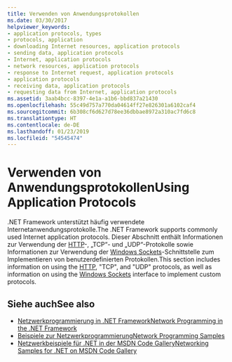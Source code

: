 ```yaml
---
title: Verwenden von Anwendungsprotokollen
ms.date: 03/30/2017
helpviewer_keywords:
- application protocols, types
- protocols, application
- downloading Internet resources, application protocols
- sending data, application protocols
- Internet, application protocols
- network resources, application protocols
- response to Internet request, application protocols
- application protocols
- receiving data, application protocols
- requesting data from Internet, application protocols
ms.assetid: 3aab4bcc-8397-4e1a-a1b6-bbd837a21430
ms.openlocfilehash: 55c49d757a770da04614ff27e826301a6102caf4
ms.sourcegitcommit: 6b308cf6d627d78ee36dbbae8972a310ac7fd6c8
ms.translationtype: HT
ms.contentlocale: de-DE
ms.lasthandoff: 01/23/2019
ms.locfileid: "54545474"
---
```

# <a name="using-application-protocols"></a><span data-ttu-id="a118a-102">Verwenden von Anwendungsprotokollen</span><span class="sxs-lookup"><span data-stu-id="a118a-102">Using Application Protocols</span></span>
<span data-ttu-id="a118a-103">.NET Framework unterstützt häufig verwendete Internetanwendungsprotokolle.</span><span class="sxs-lookup"><span data-stu-id="a118a-103">The .NET Framework supports commonly used Internet application protocols.</span></span> <span data-ttu-id="a118a-104">Dieser Abschnitt enthält Informationen zur Verwendung der [HTTP](../../../docs/framework/network-programming/http.md)-, „TCP“- und „UDP“-Protokolle sowie Informationen zur Verwendung der [Windows Sockets](../../../docs/framework/network-programming/sockets.md)-Schnittstelle zum Implementieren von benutzerdefinierten Protokollen.</span><span class="sxs-lookup"><span data-stu-id="a118a-104">This section includes information on using the [HTTP](../../../docs/framework/network-programming/http.md), "TCP", and "UDP" protocols, as well as information on using the [Windows Sockets](../../../docs/framework/network-programming/sockets.md) interface to implement custom protocols.</span></span>  
  
## <a name="see-also"></a><span data-ttu-id="a118a-105">Siehe auch</span><span class="sxs-lookup"><span data-stu-id="a118a-105">See also</span></span>
- [<span data-ttu-id="a118a-106">Netzwerkprogrammierung in .NET Framework</span><span class="sxs-lookup"><span data-stu-id="a118a-106">Network Programming in the .NET Framework</span></span>](../../../docs/framework/network-programming/index.md)
- [<span data-ttu-id="a118a-107">Beispiele zur Netzwerkprogrammierung</span><span class="sxs-lookup"><span data-stu-id="a118a-107">Network Programming Samples</span></span>](../../../docs/framework/network-programming/network-programming-samples.md)
- [<span data-ttu-id="a118a-108">Netzwerkbeispiele für .NET in der MSDN Code Gallery</span><span class="sxs-lookup"><span data-stu-id="a118a-108">Networking Samples for .NET on MSDN Code Gallery</span></span>](https://code.msdn.microsoft.com/Wiki/View.aspx?ProjectName=nclsamples)
